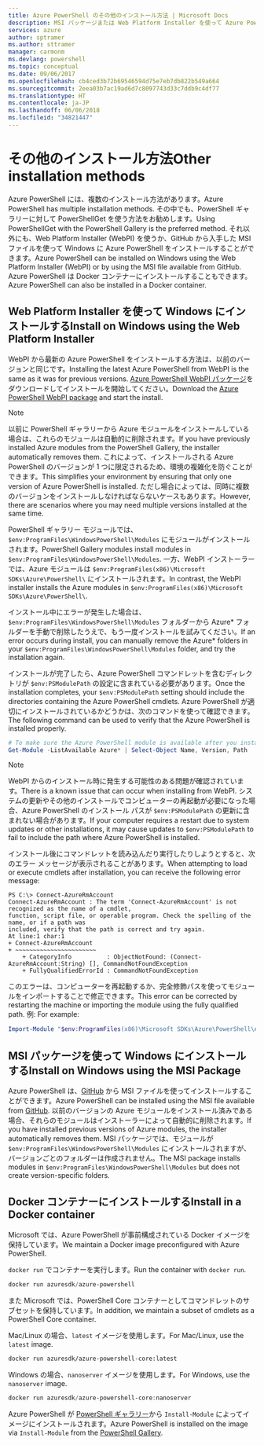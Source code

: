 ```yaml
---
title: Azure PowerShell のその他のインストール方法 | Microsoft Docs
description: MSI パッケージまたは Web Platform Installer を使って Azure PowerShell をインストールする方法について説明します。
services: azure
author: sptramer
ms.author: sttramer
manager: carmonm
ms.devlang: powershell
ms.topic: conceptual
ms.date: 09/06/2017
ms.openlocfilehash: cb4ced3b72b69546594d75e7eb7db822b549a664
ms.sourcegitcommit: 2eea03b7ac19ad6d7c8097743d33c7ddb9c4df77
ms.translationtype: HT
ms.contentlocale: ja-JP
ms.lasthandoff: 06/06/2018
ms.locfileid: "34821447"
---
```

# <a name="other-installation-methods"></a><span data-ttu-id="d3675-103">その他のインストール方法</span><span class="sxs-lookup"><span data-stu-id="d3675-103">Other installation methods</span></span>

<span data-ttu-id="d3675-104">Azure PowerShell には、複数のインストール方法があります。</span><span class="sxs-lookup"><span data-stu-id="d3675-104">Azure PowerShell has multiple installation methods.</span></span> <span data-ttu-id="d3675-105">その中でも、PowerShell ギャラリーに対して PowerShellGet を使う方法をお勧めします。</span><span class="sxs-lookup"><span data-stu-id="d3675-105">Using PowerShellGet with the PowerShell Gallery is the preferred method.</span></span> <span data-ttu-id="d3675-106">それ以外にも、Web Platform Installer (WebPI) を使うか、GitHub から入手した MSI ファイルを使って Windows に Azure PowerShell をインストールすることができます。</span><span class="sxs-lookup"><span data-stu-id="d3675-106">Azure PowerShell can be installed on Windows using the Web Platform Installer (WebPI) or by using the MSI file available from GitHub.</span></span> <span data-ttu-id="d3675-107">Azure PowerShell は Docker コンテナーにインストールすることもできます。</span><span class="sxs-lookup"><span data-stu-id="d3675-107">Azure PowerShell can also be installed in a Docker container.</span></span>

## <a name="install-on-windows-using-the-web-platform-installer"></a><span data-ttu-id="d3675-108">Web Platform Installer を使って Windows にインストールする</span><span class="sxs-lookup"><span data-stu-id="d3675-108">Install on Windows using the Web Platform Installer</span></span>

<span data-ttu-id="d3675-109">WebPI から最新の Azure PowerShell をインストールする方法は、以前のバージョンと同じです。</span><span class="sxs-lookup"><span data-stu-id="d3675-109">Installing the latest Azure PowerShell from WebPI is the same as it was for previous versions.</span></span>
<span data-ttu-id="d3675-110">[Azure PowerShell WebPI パッケージ](http://aka.ms/webpi-azps)をダウンロードしてインストールを開始してください。</span><span class="sxs-lookup"><span data-stu-id="d3675-110">Download the [Azure PowerShell WebPI package](http://aka.ms/webpi-azps) and start the install.</span></span>

> [!NOTE]
> <span data-ttu-id="d3675-111">以前に PowerShell ギャラリーから Azure モジュールをインストールしている場合は、これらのモジュールは自動的に削除されます。</span><span class="sxs-lookup"><span data-stu-id="d3675-111">If you have previously installed Azure modules from the PowerShell Gallery, the installer automatically removes them.</span></span> <span data-ttu-id="d3675-112">これによって、インストールされる Azure PowerShell のバージョンが 1 つに限定されるため、環境の複雑化を防ぐことができます。</span><span class="sxs-lookup"><span data-stu-id="d3675-112">This simplifies your environment by ensuring that only one version of Azure PowerShell is installed.</span></span> <span data-ttu-id="d3675-113">ただし場合によっては、同時に複数のバージョンをインストールしなければならないケースもあります。</span><span class="sxs-lookup"><span data-stu-id="d3675-113">However, there are scenarios where you may need multiple versions installed at the same time.</span></span>
>
> <span data-ttu-id="d3675-114">PowerShell ギャラリー モジュールでは、`$env:ProgramFiles\WindowsPowerShell\Modules` にモジュールがインストールされます。</span><span class="sxs-lookup"><span data-stu-id="d3675-114">PowerShell Gallery modules install modules in `$env:ProgramFiles\WindowsPowerShell\Modules`.</span></span> <span data-ttu-id="d3675-115">一方、WebPI インストーラーでは、Azure モジュールは `$env:ProgramFiles(x86)\Microsoft SDKs\Azure\PowerShell\` にインストールされます。</span><span class="sxs-lookup"><span data-stu-id="d3675-115">In contrast, the WebPI installer installs the Azure modules in `$env:ProgramFiles(x86)\Microsoft SDKs\Azure\PowerShell\`.</span></span>
>
> <span data-ttu-id="d3675-116">インストール中にエラーが発生した場合は、`$env:ProgramFiles\WindowsPowerShell\Modules` フォルダーから Azure\* フォルダーを手動で削除したうえで、もう一度インストールを試みてください。</span><span class="sxs-lookup"><span data-stu-id="d3675-116">If an error occurs during install, you can manually remove the Azure\* folders in your `$env:ProgramFiles\WindowsPowerShell\Modules` folder, and try the installation again.</span></span>

<span data-ttu-id="d3675-117">インストールが完了したら、Azure PowerShell コマンドレットを含むディレクトリが `$env:PSModulePath` の設定に含まれている必要があります。</span><span class="sxs-lookup"><span data-stu-id="d3675-117">Once the installation completes, your `$env:PSModulePath` setting should include the directories containing the Azure PowerShell cmdlets.</span></span> <span data-ttu-id="d3675-118">Azure PowerShell が適切にインストールされているかどうかは、次のコマンドを使って確認できます。</span><span class="sxs-lookup"><span data-stu-id="d3675-118">The following command can be used to verify that the Azure PowerShell is installed properly.</span></span>

```powershell
# To make sure the Azure PowerShell module is available after you install
Get-Module -ListAvailable Azure* | Select-Object Name, Version, Path
```

> [!NOTE]
> <span data-ttu-id="d3675-119">WebPI からのインストール時に発生する可能性のある問題が確認されています。</span><span class="sxs-lookup"><span data-stu-id="d3675-119">There is a known issue that can occur when installing from WebPI.</span></span> <span data-ttu-id="d3675-120">システムの更新やその他のインストールでコンピューターの再起動が必要になった場合、Azure PowerShell のインストール パスが `$env:PSModulePath` の更新に含まれない場合があります。</span><span class="sxs-lookup"><span data-stu-id="d3675-120">If your computer requires a restart due to system updates or other installations, it may cause updates to `$env:PSModulePath` to fail to include the path where Azure PowerShell is installed.</span></span>

<span data-ttu-id="d3675-121">インストール後にコマンドレットを読み込んだり実行したりしようとすると、次のエラー メッセージが表示されることがあります。</span><span class="sxs-lookup"><span data-stu-id="d3675-121">When attempting to load or execute cmdlets after installation, you can receive the following error message:</span></span>

```
PS C:\> Connect-AzureRmAccount
Connect-AzureRmAccount : The term 'Connect-AzureRmAccount' is not recognized as the name of a cmdlet,
function, script file, or operable program. Check the spelling of the name, or if a path was
included, verify that the path is correct and try again.
At line:1 char:1
+ Connect-AzureRmAccount
+ ~~~~~~~~~~~~~~~~~~~~~~~
    + CategoryInfo          : ObjectNotFound: (Connect-AzureRmAccount:String) [], CommandNotFoundException
    + FullyQualifiedErrorId : CommandNotFoundException
```

<span data-ttu-id="d3675-122">このエラーは、コンピューターを再起動するか、完全修飾パスを使ってモジュールをインポートすることで修正できます。</span><span class="sxs-lookup"><span data-stu-id="d3675-122">This error can be corrected by restarting the machine or importing the module using the fully qualified path.</span></span> <span data-ttu-id="d3675-123">例: </span><span class="sxs-lookup"><span data-stu-id="d3675-123">For example:</span></span>

```powershell
Import-Module "$env:ProgramFiles(x86)\Microsoft SDKs\Azure\PowerShell\AzureRM.psd1"
```

## <a name="install-on-windows-using-the-msi-package"></a><span data-ttu-id="d3675-124">MSI パッケージを使って Windows にインストールする</span><span class="sxs-lookup"><span data-stu-id="d3675-124">Install on Windows using the MSI Package</span></span>

<span data-ttu-id="d3675-125">Azure PowerShell は、[GitHub](https://aka.ms/azps-release) から MSI ファイルを使ってインストールすることができます。</span><span class="sxs-lookup"><span data-stu-id="d3675-125">Azure PowerShell can be installed using the MSI file available from [GitHub](https://aka.ms/azps-release).</span></span> <span data-ttu-id="d3675-126">以前のバージョンの Azure モジュールをインストール済みである場合、それらのモジュールはインストーラーによって自動的に削除されます。</span><span class="sxs-lookup"><span data-stu-id="d3675-126">If you have installed previous versions of Azure modules, the installer automatically removes them.</span></span> <span data-ttu-id="d3675-127">MSI パッケージでは、モジュールが `$env:ProgramFiles\WindowsPowerShell\Modules` にインストールされますが、バージョンごとのフォルダーは作成されません。</span><span class="sxs-lookup"><span data-stu-id="d3675-127">The MSI package installs modules in `$env:ProgramFiles\WindowsPowerShell\Modules` but does not create version-specific folders.</span></span>

## <a name="install-in-a-docker-container"></a><span data-ttu-id="d3675-128">Docker コンテナーにインストールする</span><span class="sxs-lookup"><span data-stu-id="d3675-128">Install in a Docker container</span></span>

<span data-ttu-id="d3675-129">Microsoft では、Azure PowerShell が事前構成されている Docker イメージを保持しています。</span><span class="sxs-lookup"><span data-stu-id="d3675-129">We maintain a Docker image preconfigured with Azure PowerShell.</span></span>

<span data-ttu-id="d3675-130">`docker run` でコンテナーを実行します。</span><span class="sxs-lookup"><span data-stu-id="d3675-130">Run the container with `docker run`.</span></span>

```powershell
docker run azuresdk/azure-powershell
```

<span data-ttu-id="d3675-131">また Microsoft では、PowerShell Core コンテナーとしてコマンドレットのサブセットを保持しています。</span><span class="sxs-lookup"><span data-stu-id="d3675-131">In addition, we maintain a subset of cmdlets as a PowerShell Core container.</span></span>

<span data-ttu-id="d3675-132">Mac/Linux の場合、`latest` イメージを使用します。</span><span class="sxs-lookup"><span data-stu-id="d3675-132">For Mac/Linux, use the `latest` image.</span></span>

```bash
docker run azuresdk/azure-powershell-core:latest
```

<span data-ttu-id="d3675-133">Windows の場合、`nanoserver` イメージを使用します。</span><span class="sxs-lookup"><span data-stu-id="d3675-133">For Windows, use the `nanoserver` image.</span></span>

```powershell
docker run azuresdk/azure-powershell-core:nanoserver
```

<span data-ttu-id="d3675-134">Azure PowerShell が [PowerShell ギャラリー](https://www.powershellgallery.com/)から `Install-Module` によってイメージにインストールされます。</span><span class="sxs-lookup"><span data-stu-id="d3675-134">Azure PowerShell is installed on the image via `Install-Module` from the [PowerShell Gallery](https://www.powershellgallery.com/).</span></span>
